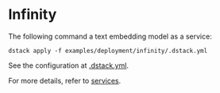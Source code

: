 # Infinity

The following command a text embedding model as a service:

```shell
dstack apply -f examples/deployment/infinity/.dstack.yml
```

See the configuration at [.dstack.yml](.dstack.yml).

For more details, refer to [services](https://dstack.ai/docs/services).
